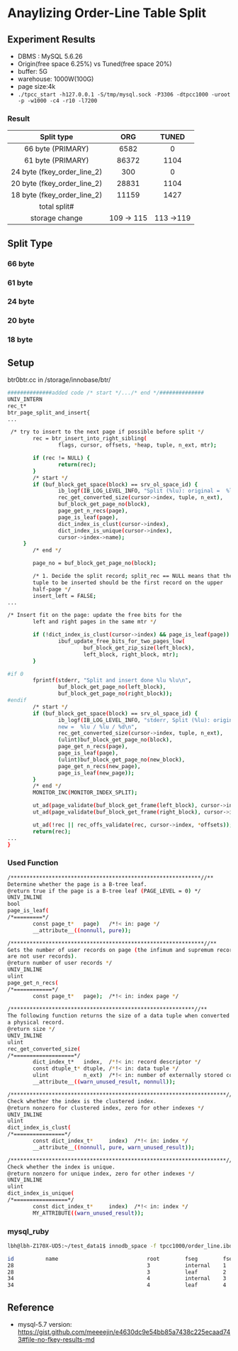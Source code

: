 # Anaylizing Order-Line Table Split 
## Experiment Results
- DBMS : MySQL 5.6.26
- Origin(free space 6.25%) vs Tuned(free space 20%)
- buffer: 5G
- warehouse: 1000W(100G)
- page size:4k
- ```./tpcc_start -h127.0.0.1 -S/tmp/mysql.sock -P3306 -dtpcc1000 -uroot -p -w1000 -c4 -r10 -l7200``` 

### Result

| Split type   |  ORG | TUNED |
|:----------:|:-------------:|:-------------:|
|66 byte (PRIMARY)| 6582 | 0 | 
|61 byte (PRIMARY)| 86372 | 1104  | 
|24 byte (fkey_order_line_2)| 300 |  0 | 
|20 byte (fkey_order_line_2)| 28831 | 1104  | 
|18 byte (fkey_order_line_2)| 11159 |   1427 | 
|total split# | | |
|storage change | 109 -> 115 |113 ->119 | 

## Split Type

### 66 byte
### 61 byte
### 24 byte
### 20 byte
### 18 byte

## Setup

btr0btr.cc in /storage/innobase/btr/

```bash
##############added code /* start */.../* end */##############
UNIV_INTERN
rec_t*
btr_page_split_and_insert{
...

 /* try to insert to the next page if possible before split */
        rec = btr_insert_into_right_sibling(
                flags, cursor, offsets, *heap, tuple, n_ext, mtr);

        if (rec != NULL) {
                return(rec);
        }
        /* start */
        if (buf_block_get_space(block) == srv_ol_space_id) {
                ib_logf(IB_LOG_LEVEL_INFO, "Split (%lu): original =  %lu / %lu / %d / %lu / %lu / %s\n",    
                rec_get_converted_size(cursor->index, tuple, n_ext), 
                buf_block_get_page_no(block), 
                page_get_n_recs(page), 
                page_is_leaf(page), 
                dict_index_is_clust(cursor->index), 
                dict_index_is_unique(cursor->index), 
                cursor->index->name);
     }
        /* end */

        page_no = buf_block_get_page_no(block);

        /* 1. Decide the split record; split_rec == NULL means that the
        tuple to be inserted should be the first record on the upper
        half-page */
        insert_left = FALSE;
...

/* Insert fit on the page: update the free bits for the
        left and right pages in the same mtr */

        if (!dict_index_is_clust(cursor->index) && page_is_leaf(page)) {
                ibuf_update_free_bits_for_two_pages_low(
                        buf_block_get_zip_size(left_block),
                        left_block, right_block, mtr);
        }

#if 0
        fprintf(stderr, "Split and insert done %lu %lu\n",
                buf_block_get_page_no(left_block),
                buf_block_get_page_no(right_block));
#endif
        /* start */
        if (buf_block_get_space(block) == srv_ol_space_id) {
                ib_logf(IB_LOG_LEVEL_INFO, "stderr, Split (%lu): original =  %lu / %lu / %d, 
                new =  %lu / %lu / %d\n", 
                rec_get_converted_size(cursor->index, tuple, n_ext), 
                (ulint)buf_block_get_page_no(block), 
                page_get_n_recs(page), 
                page_is_leaf(page), 
                (ulint)buf_block_get_page_no(new_block), 
                page_get_n_recs(new_page), 
                page_is_leaf(new_page));
        }
        /* end */
        MONITOR_INC(MONITOR_INDEX_SPLIT);

        ut_ad(page_validate(buf_block_get_frame(left_block), cursor->index));
        ut_ad(page_validate(buf_block_get_frame(right_block), cursor->index));

        ut_ad(!rec || rec_offs_validate(rec, cursor->index, *offsets));
        return(rec);
...
}
```
### Used Function

```bash
/************************************************************//**
Determine whether the page is a B-tree leaf.
@return true if the page is a B-tree leaf (PAGE_LEVEL = 0) */
UNIV_INLINE
bool
page_is_leaf(
/*=========*/
        const page_t*   page)   /*!< in: page */
        __attribute__((nonnull, pure));

/*************************************************************//**
Gets the number of user records on page (the infimum and supremum records
are not user records).
@return number of user records */
UNIV_INLINE
ulint
page_get_n_recs(
/*============*/
        const page_t*   page);  /*!< in: index page */
        
/**********************************************************//**
The following function returns the size of a data tuple when converted to
a physical record.
@return size */
UNIV_INLINE
ulint
rec_get_converted_size(
/*===================*/
        dict_index_t*   index,  /*!< in: record descriptor */
        const dtuple_t* dtuple, /*!< in: data tuple */
        ulint           n_ext)  /*!< in: number of externally stored columns */
        __attribute__((warn_unused_result, nonnull));

/********************************************************************//**
Check whether the index is the clustered index.
@return nonzero for clustered index, zero for other indexes */
UNIV_INLINE
ulint
dict_index_is_clust(
/*================*/
        const dict_index_t*     index)  /*!< in: index */
        __attribute__((nonnull, pure, warn_unused_result));

/********************************************************************//**
Check whether the index is unique.
@return nonzero for unique index, zero for other indexes */
UNIV_INLINE
ulint
dict_index_is_unique(
/*=================*/
        const dict_index_t*     index)  /*!< in: index */
        MY_ATTRIBUTE((warn_unused_result));
```
### mysql_ruby
```bash
lbh@lbh-Z170X-UD5:~/test_data1$ innodb_space -f tpcc1000/order_line.ibd space-indexes

id          name                            root        fseg        fseg_id     used        allocated   fill_factor 
28                                          3           internal    1           36205       41504       87.23%      
28                                          3           leaf        2           5494913     6279968     87.50%      
34                                          4           internal    3           20650       23839       86.62%      
34                                          4           leaf        4           2299192     2627872     87.49%   
```

## Reference
- mysql-5.7 version: https://gist.github.com/meeeejin/e4630dc9e54bb85a7438c225ecaad743#file-no-fkey-results-md
